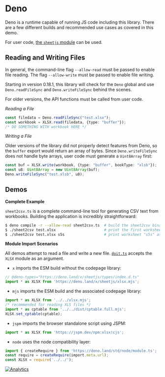 # Deno

Deno is a runtime capable of running JS code including this library.  There are
a few different builds and recommended use cases as covered in this demo.

For user code, [the `sheetjs` module](https://deno.land/x/sheetjs) can be used.

## Reading and Writing Files

In general, the command-line flag `--allow-read` must be passed to enable file
reading.  The flag `--allow-write` must be passed to enable file writing.

Starting in version 0.18.1, this library will check for the `Deno` global and
use `Deno.readFileSync` and `Deno.writeFileSync` behind the scenes.

For older versions, the API functions must be called from user code.

_Reading a File_

```ts
const filedata = Deno.readFileSync("test.xlsx");
const workbook = XLSX.read(filedata, {type: "buffer"});
/* DO SOMETHING WITH workbook HERE */
```

_Writing a File_

Older versions of the library did not properly detect features from Deno, so the
`buffer` export would return an array of bytes.  Since `Deno.writeFileSync` does
not handle byte arrays, user code must generate a `Uint8Array` first:

```ts
const buf = XLSX.write(workbook, {type: "buffer", bookType: "xlsb"});
const u8: Uint8Array = new Uint8Array(buf);
Deno.writeFileSync("test.xlsb", u8);
```

## Demos

**Complete Example**

`sheet2csv.ts` is a complete command-line tool for generating CSV text from
workbooks.  Building the application is incredibly straightforward:

```bash
$ deno compile -r --allow-read sheet2csv.ts  # build the sheet2csv binary
$ ./sheet2csv test.xlsx                      # print the first worksheet as CSV
$ ./sheet2csv test.xlsx s5s                  # print worksheet "s5s" as CSV
```

**Module Import Scenarios**

All demos attempt to read a file and write a new file.  [`doit.ts`](./doit.ts)
accepts the `XLSX` module as an argument.

- `x` imports the ESM build without the codepage library:

```ts
// @deno-types="https://deno.land/x/sheetjs/types/index.d.ts"
import * as XLSX from 'https://deno.land/x/sheetjs/xlsx.mjs';
```

- `mjs` imports the ESM build and the associated codepage library:

```ts
import * as XLSX from '../../xlsx.mjs';
/* recommended for reading XLS files */
import * as cptable from '../../dist/cptable.full.mjs';
XLSX.set_cptable(cptable);
```

- `jspm` imports the browser standalone script using JSPM:

```ts
import * as XLSX from 'https://jspm.dev/npm:xlsx!cjs';
```

- `node` uses the node compatibility layer:

```ts
import { createRequire } from 'https://deno.land/std/node/module.ts';
const require = createRequire(import.meta.url);
const XLSX = require('../../');
```



[![Analytics](https://ga-beacon.appspot.com/UA-36810333-1/SheetJS/js-xlsx?pixel)](https://github.com/SheetJS/js-xlsx)
